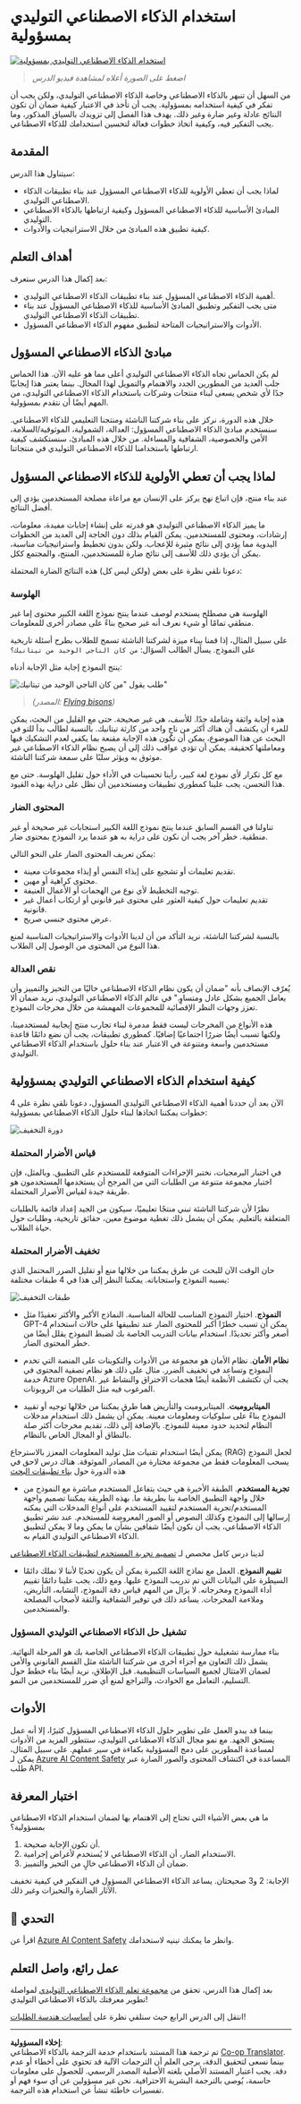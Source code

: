 <!--
CO_OP_TRANSLATOR_METADATA:
{
  "original_hash": "4d57fad773cbeb69c5dd62e65c34200d",
  "translation_date": "2025-10-17T12:54:53+00:00",
  "source_file": "03-using-generative-ai-responsibly/README.md",
  "language_code": "ar"
}
-->
# استخدام الذكاء الاصطناعي التوليدي بمسؤولية

[![استخدام الذكاء الاصطناعي التوليدي بمسؤولية](../../../translated_images/03-lesson-banner.1ed56067a452d97709d51f6cc8b6953918b2287132f4909ade2008c936cd4af9.ar.png)](https://youtu.be/YOp-e1GjZdA?si=7Wv4wu3x44L1DCVj)

> _اضغط على الصورة أعلاه لمشاهدة فيديو الدرس_

من السهل أن تنبهر بالذكاء الاصطناعي وخاصة الذكاء الاصطناعي التوليدي، ولكن يجب أن تفكر في كيفية استخدامه بمسؤولية. يجب أن تأخذ في الاعتبار كيفية ضمان أن تكون النتائج عادلة وغير ضارة وغير ذلك. يهدف هذا الفصل إلى تزويدك بالسياق المذكور، وما يجب التفكير فيه، وكيفية اتخاذ خطوات فعالة لتحسين استخدامك للذكاء الاصطناعي.

## المقدمة

سيتناول هذا الدرس:

- لماذا يجب أن تعطي الأولوية للذكاء الاصطناعي المسؤول عند بناء تطبيقات الذكاء الاصطناعي التوليدي.
- المبادئ الأساسية للذكاء الاصطناعي المسؤول وكيفية ارتباطها بالذكاء الاصطناعي التوليدي.
- كيفية تطبيق هذه المبادئ من خلال الاستراتيجيات والأدوات.

## أهداف التعلم

بعد إكمال هذا الدرس ستعرف:

- أهمية الذكاء الاصطناعي المسؤول عند بناء تطبيقات الذكاء الاصطناعي التوليدي.
- متى يجب التفكير وتطبيق المبادئ الأساسية للذكاء الاصطناعي المسؤول عند بناء تطبيقات الذكاء الاصطناعي التوليدي.
- الأدوات والاستراتيجيات المتاحة لتطبيق مفهوم الذكاء الاصطناعي المسؤول.

## مبادئ الذكاء الاصطناعي المسؤول

لم يكن الحماس تجاه الذكاء الاصطناعي التوليدي أعلى مما هو عليه الآن. هذا الحماس جلب العديد من المطورين الجدد والاهتمام والتمويل لهذا المجال. بينما يعتبر هذا إيجابيًا جدًا لأي شخص يسعى لبناء منتجات وشركات باستخدام الذكاء الاصطناعي التوليدي، من المهم أيضًا أن نتقدم بمسؤولية.

خلال هذه الدورة، نركز على بناء شركتنا الناشئة ومنتجنا التعليمي للذكاء الاصطناعي. سنستخدم مبادئ الذكاء الاصطناعي المسؤول: العدالة، الشمولية، الموثوقية/السلامة، الأمن والخصوصية، الشفافية والمساءلة. من خلال هذه المبادئ، سنستكشف كيفية ارتباطها باستخدامنا للذكاء الاصطناعي التوليدي في منتجاتنا.

## لماذا يجب أن تعطي الأولوية للذكاء الاصطناعي المسؤول

عند بناء منتج، فإن اتباع نهج يركز على الإنسان مع مراعاة مصلحة المستخدمين يؤدي إلى أفضل النتائج.

ما يميز الذكاء الاصطناعي التوليدي هو قدرته على إنشاء إجابات مفيدة، معلومات، إرشادات، ومحتوى للمستخدمين. يمكن القيام بذلك دون الحاجة إلى العديد من الخطوات اليدوية مما يؤدي إلى نتائج مثيرة للإعجاب. ولكن بدون تخطيط واستراتيجيات مناسبة، يمكن أن يؤدي ذلك للأسف إلى نتائج ضارة للمستخدمين، المنتج، والمجتمع ككل.

دعونا نلقي نظرة على بعض (ولكن ليس كل) هذه النتائج الضارة المحتملة:

### الهلوسة

الهلوسة هي مصطلح يستخدم لوصف عندما ينتج نموذج اللغة الكبير محتوى إما غير منطقي تمامًا أو شيء نعرف أنه غير صحيح بناءً على مصادر أخرى للمعلومات.

على سبيل المثال، إذا قمنا ببناء ميزة لشركتنا الناشئة تسمح للطلاب بطرح أسئلة تاريخية على النموذج. يسأل الطالب السؤال: `من كان الناجي الوحيد من تيتانيك؟`

ينتج النموذج إجابة مثل الإجابة أدناه:

![طلب يقول "من كان الناجي الوحيد من تيتانيك"](../../../03-using-generative-ai-responsibly/images/ChatGPT-titanic-survivor-prompt.webp)

> _(المصدر: [Flying bisons](https://flyingbisons.com?WT.mc_id=academic-105485-koreyst))_

هذه إجابة واثقة وشاملة جدًا. للأسف، هي غير صحيحة. حتى مع القليل من البحث، يمكن للمرء أن يكتشف أن هناك أكثر من ناجٍ واحد من كارثة تيتانيك. بالنسبة لطالب بدأ للتو في البحث عن هذا الموضوع، يمكن أن تكون هذه الإجابة مقنعة بما يكفي لعدم التشكيك فيها ومعاملتها كحقيقة. يمكن أن تؤدي عواقب ذلك إلى أن يصبح نظام الذكاء الاصطناعي غير موثوق به ويؤثر سلبًا على سمعة شركتنا الناشئة.

مع كل تكرار لأي نموذج لغة كبير، رأينا تحسينات في الأداء حول تقليل الهلوسة. حتى مع هذا التحسن، يجب علينا كمطوري تطبيقات ومستخدمين أن نظل على دراية بهذه القيود.

### المحتوى الضار

تناولنا في القسم السابق عندما ينتج نموذج اللغة الكبير استجابات غير صحيحة أو غير منطقية. خطر آخر يجب أن نكون على دراية به هو عندما يرد النموذج بمحتوى ضار.

يمكن تعريف المحتوى الضار على النحو التالي:

- تقديم تعليمات أو تشجيع على إيذاء النفس أو إيذاء مجموعات معينة.
- محتوى كراهية أو مهين.
- توجيه التخطيط لأي نوع من الهجمات أو الأعمال العنيفة.
- تقديم تعليمات حول كيفية العثور على محتوى غير قانوني أو ارتكاب أعمال غير قانونية.
- عرض محتوى جنسي صريح.

بالنسبة لشركتنا الناشئة، نريد التأكد من أن لدينا الأدوات والاستراتيجيات المناسبة لمنع هذا النوع من المحتوى من الوصول إلى الطلاب.

### نقص العدالة

يُعرّف الإنصاف بأنه "ضمان أن يكون نظام الذكاء الاصطناعي خاليًا من التحيز والتمييز وأن يعامل الجميع بشكل عادل ومتساوٍ." في عالم الذكاء الاصطناعي التوليدي، نريد ضمان ألا تعزز وجهات النظر الإقصائية للمجموعات المهمشة من خلال مخرجات النموذج.

هذه الأنواع من المخرجات ليست فقط مدمرة لبناء تجارب منتج إيجابية لمستخدمينا، ولكنها تسبب أيضًا ضررًا اجتماعيًا إضافيًا. كمطوري تطبيقات، يجب أن نضع دائمًا قاعدة مستخدمين واسعة ومتنوعة في الاعتبار عند بناء حلول باستخدام الذكاء الاصطناعي التوليدي.

## كيفية استخدام الذكاء الاصطناعي التوليدي بمسؤولية

الآن بعد أن حددنا أهمية الذكاء الاصطناعي التوليدي المسؤول، دعونا نلقي نظرة على 4 خطوات يمكننا اتخاذها لبناء حلول الذكاء الاصطناعي بمسؤولية:

![دورة التخفيف](../../../translated_images/mitigate-cycle.babcd5a5658e1775d5f2cb47f2ff305cca090400a72d98d0f9e57e9db5637c72.ar.png)

### قياس الأضرار المحتملة

في اختبار البرمجيات، نختبر الإجراءات المتوقعة للمستخدم على التطبيق. وبالمثل، فإن اختبار مجموعة متنوعة من الطلبات التي من المرجح أن يستخدمها المستخدمون هو طريقة جيدة لقياس الأضرار المحتملة.

نظرًا لأن شركتنا الناشئة تبني منتجًا تعليميًا، سيكون من الجيد إعداد قائمة بالطلبات المتعلقة بالتعليم. يمكن أن يشمل ذلك تغطية موضوع معين، حقائق تاريخية، وطلبات حول حياة الطلاب.

### تخفيف الأضرار المحتملة

حان الوقت الآن للبحث عن طرق يمكننا من خلالها منع أو تقليل الضرر المحتمل الذي يسببه النموذج واستجاباته. يمكننا النظر إلى هذا في 4 طبقات مختلفة:

![طبقات التخفيف](../../../translated_images/mitigation-layers.377215120b9a1159a8c3982c6bbcf41b6adf8c8fa04ce35cbaeeb13b4979cdfc.ar.png)

- **النموذج**. اختيار النموذج المناسب للحالة المناسبة. النماذج الأكبر والأكثر تعقيدًا مثل GPT-4 يمكن أن تسبب خطرًا أكبر للمحتوى الضار عند تطبيقها على حالات استخدام أصغر وأكثر تحديدًا. استخدام بيانات التدريب الخاصة بك لضبط النموذج يقلل أيضًا من خطر المحتوى الضار.

- **نظام الأمان**. نظام الأمان هو مجموعة من الأدوات والتكوينات على المنصة التي تخدم النموذج وتساعد في تخفيف الضرر. مثال على ذلك هو نظام تصفية المحتوى في خدمة Azure OpenAI. يجب أن تكتشف الأنظمة أيضًا هجمات الاختراق والنشاط غير المرغوب فيه مثل الطلبات من الروبوتات.

- **الميتابرومبت**. الميتابرومبت والتأريض هما طرق يمكننا من خلالها توجيه أو تقييد النموذج بناءً على سلوكيات ومعلومات معينة. يمكن أن يشمل ذلك استخدام مدخلات النظام لتحديد حدود معينة للنموذج. بالإضافة إلى ذلك، تقديم مخرجات أكثر صلة بالنطاق أو المجال الخاص بالنظام.

يمكن أيضًا استخدام تقنيات مثل توليد المعلومات المعزز بالاسترجاع (RAG) لجعل النموذج يسحب المعلومات فقط من مجموعة مختارة من المصادر الموثوقة. هناك درس لاحق في هذه الدورة حول [بناء تطبيقات البحث](../08-building-search-applications/README.md?WT.mc_id=academic-105485-koreyst)

- **تجربة المستخدم**. الطبقة الأخيرة هي حيث يتفاعل المستخدم مباشرة مع النموذج من خلال واجهة التطبيق الخاصة بنا بطريقة ما. بهذه الطريقة يمكننا تصميم واجهة المستخدم/تجربة المستخدم لتقييد المستخدم على أنواع المدخلات التي يمكنه إرسالها إلى النموذج وكذلك النصوص أو الصور المعروضة للمستخدم. عند نشر تطبيق الذكاء الاصطناعي، يجب أن نكون أيضًا شفافين بشأن ما يمكن وما لا يمكن لتطبيق الذكاء الاصطناعي التوليدي القيام به.

لدينا درس كامل مخصص لـ [تصميم تجربة المستخدم لتطبيقات الذكاء الاصطناعي](../12-designing-ux-for-ai-applications/README.md?WT.mc_id=academic-105485-koreyst)

- **تقييم النموذج**. العمل مع نماذج اللغة الكبيرة يمكن أن يكون تحديًا لأننا لا نملك دائمًا السيطرة على البيانات التي تم تدريب النموذج عليها. ومع ذلك، يجب علينا دائمًا تقييم أداء النموذج ومخرجاته. لا يزال من المهم قياس دقة النموذج، التشابه، التأريض، وملاءمة المخرجات. يساعد ذلك في توفير الشفافية والثقة لأصحاب المصلحة والمستخدمين.

### تشغيل حل الذكاء الاصطناعي التوليدي المسؤول

بناء ممارسة تشغيلية حول تطبيقات الذكاء الاصطناعي الخاصة بك هو المرحلة النهائية. يشمل ذلك التعاون مع أجزاء أخرى من شركتنا الناشئة مثل القسم القانوني والأمن لضمان الامتثال لجميع السياسات التنظيمية. قبل الإطلاق، نريد أيضًا بناء خطط حول التسليم، التعامل مع الحوادث، والتراجع لمنع أي ضرر للمستخدمين من النمو.

## الأدوات

بينما قد يبدو العمل على تطوير حلول الذكاء الاصطناعي المسؤول كثيرًا، إلا أنه عمل يستحق الجهد. مع نمو مجال الذكاء الاصطناعي التوليدي، ستتطور المزيد من الأدوات لمساعدة المطورين على دمج المسؤولية بكفاءة في سير عملهم. على سبيل المثال، يمكن لـ [Azure AI Content Safety](https://learn.microsoft.com/azure/ai-services/content-safety/overview?WT.mc_id=academic-105485-koreyst) المساعدة في اكتشاف المحتوى والصور الضارة عبر طلب API.

## اختبار المعرفة

ما هي بعض الأشياء التي تحتاج إلى الاهتمام بها لضمان استخدام الذكاء الاصطناعي بمسؤولية؟

1. أن تكون الإجابة صحيحة.
1. الاستخدام الضار، أن الذكاء الاصطناعي لا يُستخدم لأغراض إجرامية.
1. ضمان أن الذكاء الاصطناعي خالٍ من التحيز والتمييز.

الإجابة: 2 و3 صحيحتان. يساعد الذكاء الاصطناعي المسؤول في التفكير في كيفية تخفيف الآثار الضارة والتحيزات وغير ذلك.

## 🚀 التحدي

اقرأ عن [Azure AI Content Safety](https://learn.microsoft.com/azure/ai-services/content-safety/overview?WT.mc_id=academic-105485-koreyst) وانظر ما يمكنك تبنيه لاستخدامك.

## عمل رائع، واصل التعلم

بعد إكمال هذا الدرس، تحقق من [مجموعة تعلم الذكاء الاصطناعي التوليدي](https://aka.ms/genai-collection?WT.mc_id=academic-105485-koreyst) لمواصلة تطوير معرفتك بالذكاء الاصطناعي التوليدي!

انتقل إلى الدرس الرابع حيث سنلقي نظرة على [أساسيات هندسة الطلبات](../04-prompt-engineering-fundamentals/README.md?WT.mc_id=academic-105485-koreyst)!

---

**إخلاء المسؤولية**:  
تم ترجمة هذا المستند باستخدام خدمة الترجمة بالذكاء الاصطناعي [Co-op Translator](https://github.com/Azure/co-op-translator). بينما نسعى لتحقيق الدقة، يرجى العلم أن الترجمات الآلية قد تحتوي على أخطاء أو عدم دقة. يجب اعتبار المستند الأصلي بلغته الأصلية المصدر الرسمي. للحصول على معلومات حاسمة، يُوصى بالترجمة البشرية الاحترافية. نحن غير مسؤولين عن أي سوء فهم أو تفسيرات خاطئة تنشأ عن استخدام هذه الترجمة.